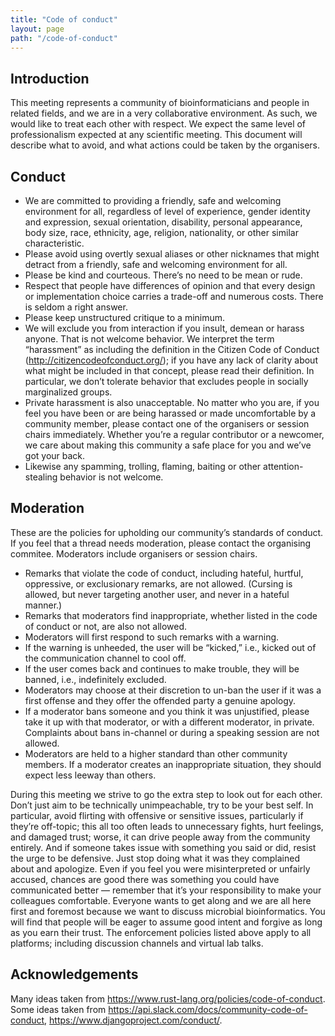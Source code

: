 ```yaml
---
title: "Code of conduct"
layout: page
path: "/code-of-conduct"
---
```


## Introduction
This meeting represents a community of bioinformaticians and people in related fields, and we are in a very collaborative environment. As such, we would like to treat each other with respect. We expect the same level of professionalism expected at any scientific meeting. This document will describe what to avoid, and what actions could be taken by the organisers.

## Conduct
* We are committed to providing a friendly, safe and welcoming environment for all, regardless of level of experience, gender identity and expression, sexual orientation, disability, personal appearance, body size, race, ethnicity, age, religion, nationality, or other similar characteristic.
* Please avoid using overtly sexual aliases or other nicknames that might detract from a friendly, safe and welcoming environment for all.
* Please be kind and courteous. There’s no need to be mean or rude.
* Respect that people have differences of opinion and that every design or implementation choice carries a trade-off and numerous costs. There is seldom a right answer.
* Please keep unstructured critique to a minimum.
* We will exclude you from interaction if you insult, demean or harass anyone. That is not welcome behavior. We interpret the term “harassment” as including the definition in the Citizen Code of Conduct (http://citizencodeofconduct.org/); if you have any lack of clarity about what might be included in that concept, please read their definition. In particular, we don’t tolerate behavior that excludes people in socially marginalized groups.
* Private harassment is also unacceptable. No matter who you are, if you feel you have been or are being harassed or made uncomfortable by a community member, please contact one of the organisers or session chairs immediately. Whether you’re a regular contributor or a newcomer, we care about making this community a safe place for you and we’ve got your back.
* Likewise any spamming, trolling, flaming, baiting or other attention-stealing behavior is not welcome.

## Moderation
These are the policies for upholding our community’s standards of conduct. If you feel that a thread needs moderation, please contact the organising commitee. Moderators include organisers or session chairs. 

* Remarks that violate the code of conduct, including hateful, hurtful, oppressive, or exclusionary remarks, are not allowed. (Cursing is allowed, but never targeting another user, and never in a hateful manner.)
* Remarks that moderators find inappropriate, whether listed in the code of conduct or not, are also not allowed.
* Moderators will first respond to such remarks with a warning.
* If the warning is unheeded, the user will be “kicked,” i.e., kicked out of the communication channel to cool off.
* If the user comes back and continues to make trouble, they will be banned, i.e., indefinitely excluded.
* Moderators may choose at their discretion to un-ban the user if it was a first offense and they offer the offended party a genuine apology.
* If a moderator bans someone and you think it was unjustified, please take it up with that moderator, or with a different moderator, in private. Complaints about bans in-channel or during a speaking session are not allowed.
* Moderators are held to a higher standard than other community members. If a moderator creates an inappropriate situation, they should expect less leeway than others.

During this meeting we strive to go the extra step to look out for each other. Don’t just aim to be technically unimpeachable, try to be your best self. In particular, avoid flirting with offensive or sensitive issues, particularly if they’re off-topic; this all too often leads to unnecessary fights, hurt feelings, and damaged trust; worse, it can drive people away from the community entirely.
And if someone takes issue with something you said or did, resist the urge to be defensive. Just stop doing what it was they complained about and apologize. Even if you feel you were misinterpreted or unfairly accused, chances are good there was something you could have communicated better — remember that it’s your responsibility to make your colleagues comfortable. Everyone wants to get along and we are all here first and foremost because we want to discuss microbial bioinformatics. You will find that people will be eager to assume good intent and forgive as long as you earn their trust.
The enforcement policies listed above apply to all platforms; including discussion channels and virtual lab talks. 


## Acknowledgements
Many ideas taken from https://www.rust-lang.org/policies/code-of-conduct.  Some ideas taken from https://api.slack.com/docs/community-code-of-conduct, https://www.djangoproject.com/conduct/.
